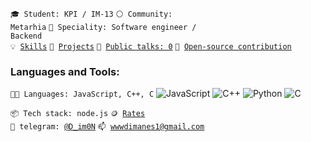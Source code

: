 <code>🎓 Student: KPI / IM-13</code>
<code>⚪ Community: Metarhia</code>
<code>👷 Speciality: Software engineer / Backend</code><br>
<code>💡 [Skills](SKILLS.md)</code>
<code>🧻 [Projects](PROJECTS.md)</code>
<code>📢 [Public talks: 0](TALKS.md)</code>
<code>👀 [Open-source contribution](CONTRIBUTION.md)</code><br>

### Languages and Tools:
<code>🧑‍💻 Languages: JavaScript, C++, C</code>
![JavaScript](https://img.shields.io/badge/-JavaScript-090909?style=for-the-badge&logo=JavaScript&logoColor=E9D54D)
![C++](https://img.shields.io/badge/-C++-090909?style=for-the-badge&logo=C%2b%2b&logoColor=6296CC)
![Python](https://img.shields.io/badge/-Python-090909?style=for-the-badge&logo=C%2b%2b&logoColor=66FF00)
![C](https://img.shields.io/badge/-C-090909?style=for-the-badge&logo=C%2b%2b&logoColor=000080)

<code>📦 Tech stack: node.js</code>
<code>🪙 [Rates](RATES.md)</code><br>
<code>💬 telegram: [@D_im0N](https://telegram.me/D_im0N)</code>
<code>📫 [wwwdimanes1@gmail.com](mailto:wwwdimanes1@gmail.com)</code>
